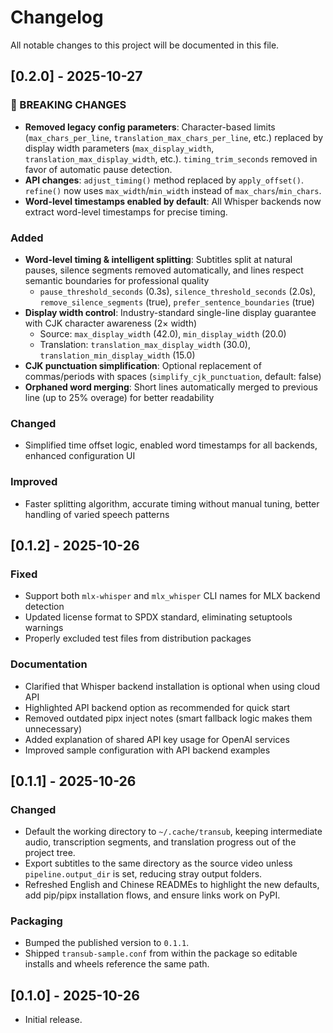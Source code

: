 # Changelog

All notable changes to this project will be documented in this file.

## [0.2.0] - 2025-10-27

### 🚨 BREAKING CHANGES

- **Removed legacy config parameters**: Character-based limits (`max_chars_per_line`, `translation_max_chars_per_line`, etc.) replaced by display width parameters (`max_display_width`, `translation_max_display_width`, etc.). `timing_trim_seconds` removed in favor of automatic pause detection.
- **API changes**: `adjust_timing()` method replaced by `apply_offset()`. `refine()` now uses `max_width`/`min_width` instead of `max_chars`/`min_chars`.
- **Word-level timestamps enabled by default**: All Whisper backends now extract word-level timestamps for precise timing.

### Added

- **Word-level timing & intelligent splitting**: Subtitles split at natural pauses, silence segments removed automatically, and lines respect semantic boundaries for professional quality
  - `pause_threshold_seconds` (0.3s), `silence_threshold_seconds` (2.0s), `remove_silence_segments` (true), `prefer_sentence_boundaries` (true)
- **Display width control**: Industry-standard single-line display guarantee with CJK character awareness (2× width)
  - Source: `max_display_width` (42.0), `min_display_width` (20.0)
  - Translation: `translation_max_display_width` (30.0), `translation_min_display_width` (15.0)
- **CJK punctuation simplification**: Optional replacement of commas/periods with spaces (`simplify_cjk_punctuation`, default: false)
- **Orphaned word merging**: Short lines automatically merged to previous line (up to 25% overage) for better readability

### Changed

- Simplified time offset logic, enabled word timestamps for all backends, enhanced configuration UI

### Improved

- Faster splitting algorithm, accurate timing without manual tuning, better handling of varied speech patterns

## [0.1.2] - 2025-10-26

### Fixed
- Support both `mlx-whisper` and `mlx_whisper` CLI names for MLX backend detection
- Updated license format to SPDX standard, eliminating setuptools warnings
- Properly excluded test files from distribution packages

### Documentation
- Clarified that Whisper backend installation is optional when using cloud API
- Highlighted API backend option as recommended for quick start
- Removed outdated pipx inject notes (smart fallback logic makes them unnecessary)
- Added explanation of shared API key usage for OpenAI services
- Improved sample configuration with API backend examples

## [0.1.1] - 2025-10-26

### Changed
- Default the working directory to `~/.cache/transub`, keeping intermediate audio, transcription segments, and translation progress out of the project tree.
- Export subtitles to the same directory as the source video unless `pipeline.output_dir` is set, reducing stray output folders.
- Refreshed English and Chinese READMEs to highlight the new defaults, add pip/pipx installation flows, and ensure links work on PyPI.

### Packaging
- Bumped the published version to `0.1.1`.
- Shipped `transub-sample.conf` from within the package so editable installs and wheels reference the same path.

## [0.1.0] - 2025-10-26

- Initial release.
